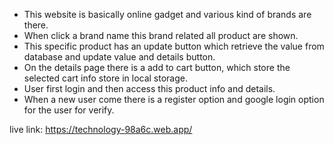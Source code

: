- This website is basically online gadget and various kind of brands are there. 
- When click a brand name this brand related all product are shown.
- This specific product has an update button which retrieve the value from database and update value and details button.
- On the details page there is a add to cart button, which store the selected cart info store in local storage.
- User first login and then access this product info and details.
- When a new user come there is a register option and google login option for the user for verify.

live link: https://technology-98a6c.web.app/
